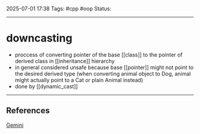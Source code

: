 
2025-07-01 17:38
Tags: #cpp #oop
Status:

---
# downcasting
- proccess of converting pointer of the base [[class]] to the pointer of derived class in [[inheritance]] hierarchy
- in general considered unsafe because base [[pointer]] might not point to the desired derived type (when converting animal object to Dog, animal might actually point to a Cat or plain Animal instead)
- done by [[dynamic_cast]]

---
## References
[Gemini](https://docs.google.com/document/d/1mRMAzNosh9glHbCyq_xbTL5ZvSU1295j3mxnDGL_wzg/edit?tab=t.0)


